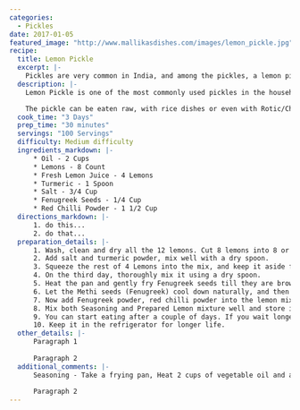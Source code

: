 ```yaml
--- 
categories: 
  - Pickles
date: 2017-01-05
featured_image: "http://www.mallikasdishes.com/images/lemon_pickle.jpg"
recipe:
  title: Lemon Pickle
  excerpt: |-
    Pickles are very common in India, and among the pickles, a lemon pickle is unique because of the sourness combined with spiciness. If you are into that sort of thing, you are in for a treat!
  description: |-
    Lemon Pickle is one of the most commonly used pickles in the household. It is relatively inexpensive to make it, and will last very long time as long it is handled with care.

    The pickle can be eaten raw, with rice dishes or even with Rotic/Chapathis. You can make it super hot/spicy or less spicy. It is not a quick dish to make, as with many pickles, it is a multi-day effort. One thing to note that Chutneys are different from Pickles. Chutneys don't last very long, and are meant to be eaten fresh and if you refrigerate them, you will be able to eat them for few days. Whereas the pickles last for a very long time. In fact, for some pickles, the longer they are stored, the better they taste. This recipe is a pickle, and if refrigerate it, it will last for 6 to 12 months, and lemon pickle tastes WAY better when it gets old. 
  cook_time: "3 Days"
  prep_time: "30 minutes"
  servings: "100 Servings"
  difficulty: Medium difficulty
  ingredients_markdown: |-
      * Oil - 2 Cups
      * Lemons - 8 Count
      * Fresh Lemon Juice - 4 Lemons
      * Turmeric - 1 Spoon
      * Salt - 3/4 Cup
      * Fenugreek Seeds - 1/4 Cup
      * Red Chilli Powder - 1 1/2 Cup
  directions_markdown: |-
      1. do this...
      2. do that...
  preparation_details: |-
      1. Wash, clean and dry all the 12 lemons. Cut 8 lemons into 8 or 9 small pieces and Remove the seeds. Keep the remaining 4 for juice.
      2. Add salt and turmeric powder, mix well with a dry spoon.
      3. Squeeze the rest of 4 Lemons into the mix, and keep it aside for 2 full days or 48 hours - whichever comes first.
      4. On the third day, thoroughly mix it using a dry spoon.
      5. Heat the pan and gently fry Fenugreek seeds till they are brown in color.
      6. Let the Methi seeds (Fenugreek) cool down naturally, and then crush it into a fine powder.
      7. Now add Fenugreek powder, red chilli powder into the lemon mixture, and thoroughly mix them together. You will see the juices flowing. Then add Seasoning... follow the step below in the additional comments section.
      8. Mix both Seasoning and Prepared Lemon mixture well and store in a dry container.
      9. You can start eating after a couple of days. If you wait longer, the lemon pieces will be soft and will not have that sour taste.
      10. Keep it in the refrigerator for longer life.
  other_details: |-
      Paragraph 1
      
      Paragraph 2
  additional_comments: |-
      Seasoning - Take a frying pan, Heat 2 cups of vegetable oil and add 1 1/2 spoons of mustard seeds, 10 or 12 dried red chillies and 1/2 spoon Hing. Let the mustard seeds splutter and remove the flame and let it cool.
      
      Paragraph 2
---
```

